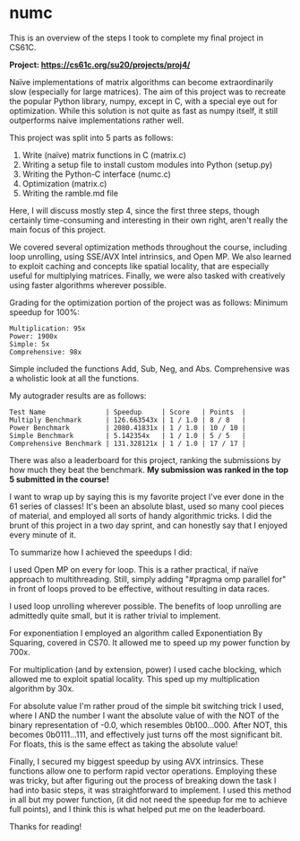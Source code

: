 # numc
This is an overview of the steps I took to complete my final project in CS61C.

**Project: https://cs61c.org/su20/projects/proj4/**

Naïve implementations of matrix algorithms can become extraordinarily slow (especially for large matrices).
The aim of this project was to recreate the popular Python library, numpy, except in C, with a special eye out for optimization.
While this solution is not quite as fast as numpy itself, it still outperforms naive implementations rather well.

This project was split into 5 parts as follows:
1. Write (naïve) matrix functions in C (matrix.c)
2. Writing a setup file to install custom modules into Python (setup.py)
3. Writing the Python-C interface (numc.c)
4. Optimization (matrix.c)
5. Writing the ramble.md file

Here, I will discuss mostly step 4, since the first three steps, though certainly time-consuming and interesting in their own right, aren't really the main focus of this project.

We covered several optimization methods throughout the course, including loop unrolling, using SSE/AVX Intel intrinsics, and Open MP.
We also learned to exploit caching and concepts like spatial locality, that are especially useful for multiplying matrices.
Finally, we were also tasked with creatively using faster algorithms wherever possible.

Grading for the optimization portion of the project was as follows:
  Minimum speedup for 100%:

    Multiplication: 95x
    Power: 1900x
    Simple: 5x
    Comprehensive: 98x

Simple included the functions Add, Sub, Neg, and Abs. Comprehensive was a wholistic look at all the functions.

My autograder results are as follows:

    Test Name               | Speedup     | Score   | Points  |
    Multiply Benchmark      | 126.663543x | 1 / 1.0 | 8 / 8   |
    Power Benchmark         | 2080.41831x | 1 / 1.0 | 10 / 10 |
    Simple Benchmark        | 5.142354x   | 1 / 1.0 | 5 / 5   |
    Comprehensive Benchmark | 131.328121x | 1 / 1.0 | 17 / 17 |



There was also a leaderboard for this project, ranking the submissions by how much they beat the benchmark. **My submission was ranked in the top 5 submitted in the course!**

I want to wrap up by saying this is my favorite project I've ever done in the 61 series of classes!
It's been an absolute blast, used so many cool pieces of material, and employed all sorts of handy algorithmic tricks.
I did the brunt of this project in a two day sprint, and can honestly say that I enjoyed every minute of it.


To summarize how I achieved the speedups I did:

  I used Open MP on every for loop. This is a rather practical, if naïve approach to multithreading.
  Still, simply adding "#pragma omp parallel for" in front of loops proved to be effective, without resulting in data races.

  I used loop unrolling wherever possible. The benefits of loop unrolling are admittedly quite small, but it is rather trivial to implement.

  For exponentiation I employed an algorithm called Exponentiation By Squaring, covered in CS70. It allowed me to speed up my power function by 700x.

  For multiplication (and by extension, power) I used cache blocking, which allowed me to exploit spatial locality. This sped up my multiplication algorithm by 30x.

  For absolute value I'm rather proud of the simple bit switching trick I used, where I AND the number I want the absolute value of with the NOT of the binary representation of -0.0,
  which resembles 0b100...000. After NOT, this becomes 0b0111...111, and effectively just turns off the most significant bit.
  For floats, this is the same effect as taking the absolute value!

  Finally, I secured my biggest speedup by using AVX intrinsics. These functions allow one to perform rapid vector operations.
  Employing these was tricky, but after figuring out the process of breaking down the task I had into basic steps, it was straightforward to implement.
  I used this method in all but my power function, (it did not need the speedup for me to achieve full points), and I think this is what helped put me on the leaderboard.

Thanks for reading!
